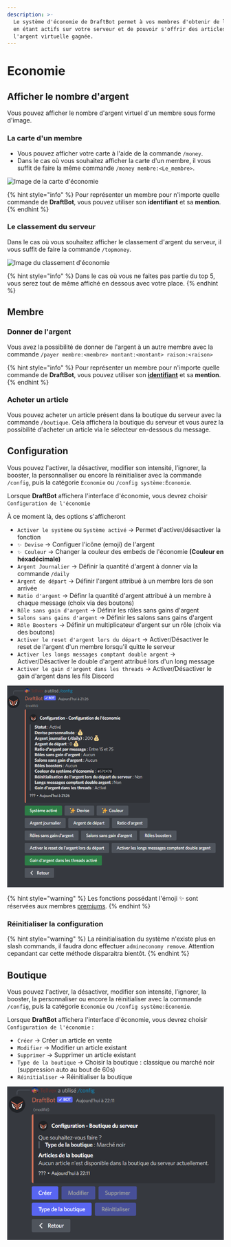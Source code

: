 ```yaml
---
description: >-
  Le système d'économie de DraftBot permet à vos membres d'obtenir de l'argent
  en étant actifs sur votre serveur et de pouvoir s'offrir des articles avec
  l'argent virtuelle gagnée.
---
```


# Economie

## Afficher le nombre d'argent

Vous pouvez afficher le nombre d'argent virtuel d'un membre sous forme d'image.

### La carte d'un membre

* Vous pouvez afficher votre carte à l'aide de la commande `/money`.
* Dans le cas où vous souhaitez afficher la carte d'un membre, il vous suffit de faire la même commande `/money membre:<Le_membre>`.

![Image de la carte d'économie ](../.gitbook/assets/Money.png)

{% hint style="info" %}
Pour représenter un membre pour n'importe quelle commande de **DraftBot**, vous pouvez utiliser son **identifiant** et sa **mention**.
{% endhint %}

### Le classement du serveur

Dans le cas où vous souhaitez afficher le classement d'argent du serveur, il vous suffit de faire la commande `/topmoney`.

![Image du classement d'économie](../.gitbook/assets/Topmoney.png)

{% hint style="info" %}
Dans le cas où vous ne faites pas partie du top 5, vous serez tout de même affiché en dessous avec votre place.
{% endhint %}

## Membre

### Donner de l'argent

Vous avez la possibilité de donner de l'argent à un autre membre avec la commande `/payer membre:<membre> montant:<montant> raison:<raison>`

{% hint style="info" %}
Pour représenter un membre pour n'importe quelle commande de **DraftBot**, vous pouvez utiliser son [**identifiant**](../../autres/recuperer-un-identifiant.md#membre) et sa **mention**.
{% endhint %}

### Acheter un article

Vous pouvez acheter un article présent dans la boutique du serveur avec la commande `/boutique`. Cela affichera la boutique du serveur et vous aurez la possibilité d'acheter un article via le sélecteur en-dessous du message.

## Configuration

Vous pouvez l'activer, la désactiver, modifier son intensité, l’ignorer, la booster, la personnaliser ou encore la réinitialiser avec la commande `/config`, puis la catégorie `Economie` ou `/config système:Économie`.&#x20;

Lorsque **DraftBot** affichera l'interface d'économie, vous devrez choisir `Configuration de l'économie`

À ce moment là, des options s'afficheront

* `Activer le système` ou `Système activé` → Permet d'activer/désactiver la fonction
* `✨ Devise` → Configuer l'icône (emoji) de l'argent
* `✨ Couleur` → Changer la couleur des embeds de l'économie **(Couleur en héxadécimale)**
* `Argent Journalier` → Définir la quantité d'argent à donner via la commande `/daily`
* `Argent de départ` → Définir l'argent attribué à un membre lors de son arrivée
* `Ratio d'argent` → Définr la quantité d'argent attribué à un membre à chaque message (choix via des boutons)
* `Rôle sans gain d'argent` → Définir les rôles sans gains d'argent
* `Salons sans gains d'argent` → Définir les salons sans gains d'argent
* `Rôle Boosters` → Définir un multiplicateur d'argent sur un rôle (choix via des boutons)
* `Activer le reset d'argent lors du départ` → Activer/Désactiver le reset de l'argent d'un membre lorsqu'il quitte le serveur
* `Activer les longs messages comptant double argent` → Activer/Désactiver le double d'argent attribué lors d'un long message
* `Activer le gain d'argent dans les threads` → Activer/Désactiver le gain d'argent dans les fils Discord

![Interface économie](../../.gitbook/assets/Capture5.png)

{% hint style="warning" %}
Les fonctions possédant l'émoji ✨ sont réservées aux membres [premiums](https://www.draftbot.fr/premium).
{% endhint %}

### Réinitialiser la configuration

{% hint style="warning" %}
La réinitialisation du système n'existe plus en slash commands, il faudra donc effectuer `admineconomy remove`. Attention cepandant car cette méthode disparaitra bientôt.
{% endhint %}

## Boutique

Vous pouvez l'activer, la désactiver, modifier son intensité, l’ignorer, la booster, la personnaliser ou encore la réinitialiser avec la commande `/config`, puis la catégorie `Economie` ou `/config système:Économie`.&#x20;

Lorsque **DraftBot** affichera l'interface d'économie, vous devrez choisir `Configuration de l'économie` :

* `Créer` → Créer un article en vente
* `Modifier` → Modifier un article existant
* `Supprimer` → Supprimer un article existant
* `Type de la boutique` → Choisir la boutique : classique ou marché noir (suppression auto au bout de 60s)
* `Réinitialiser` → Réinitialiser la boutique

![Interface shop](../../.gitbook/assets/Capture6.png)
